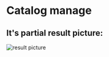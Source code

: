 Catalog manage
=================
It's partial result picture:<br>
-----------------------------------
![result picture](https://github.com/qinyitian/javawork/img/11.jpg)


